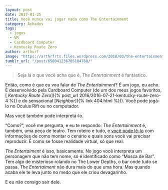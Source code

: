```yaml
---
layout: post
date: 2017-01-25
title: Você nunca vai jogar nada como The Entertainment
category: Achados
tags:
  - jogos
  - VR
  - Cardboard Computer
  - Kentucky Route Zero
author: arthurf
image: "https://arthrfrts.files.wordpress.com/2018/03/the-entertainment.jpg"
tumblr_url: "/post/658041236785184768/"
---
```


> Seja lá o que você acha que é, _The Entertainment_ é fantástico.

Então, como é que eu vou falar de _The Entertainment_? É um jogo, eu acho. É desenvolvido pela Cardboard Computer (de um dos meus jogos favoritos,[ _Kentucky Route Zero_]({% post_url 2016/2016-07-21-kentucky-route-zero-4 %}) e do sensacional [_Neighbor_]({% link 404.html %})). Você pode jogá-lo no Oculus Rift ou no computador.

Mas você também pode interpretá-lo.

“Como?”, você me pergunta, e eu te respondo: _The Entertainment_ é, também, uma peça de teatro. Tem roteiro e tudo, e [você pode lê-lo](http://www.lulu.com/shop/lem-doolittle/the-entertainment/paperback/product-21312732.html) com informações de como montar o cenário e quais sons você vai precisar reproduzir. É como se fosse realidade virtual, só que real.

_The Entertaiment_ é isso, basicamente. No jogo você interpreta um personagem que não tem nome, só é identificado como “Mosca de Bar”. Tem algo de misterioso rolando no The Lower Depths, o bar onde tudo se passa. _The Entertaiment_ não dura mais do que uma hora. Mas quando acaba ele te leva junto no medo que ele criou devagarinho.

E eu não consigo sair dele.

